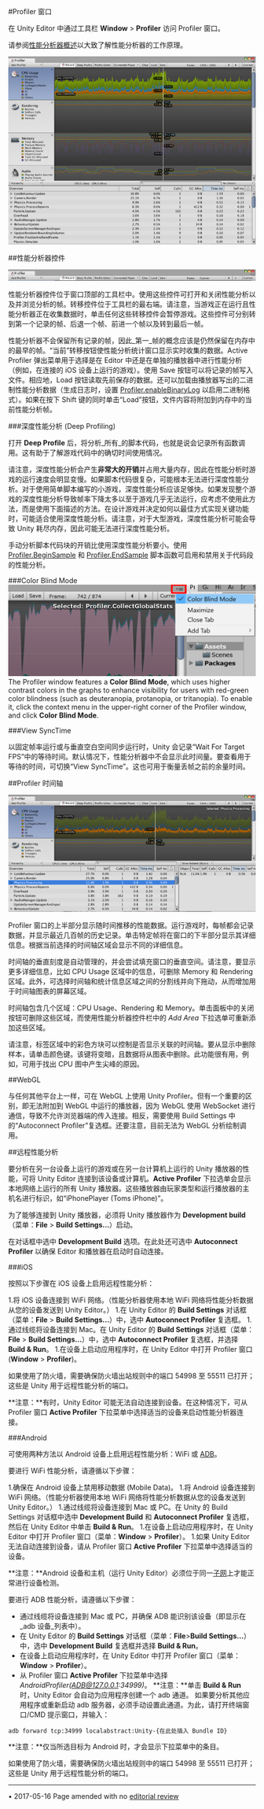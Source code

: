#Profiler 窗口

在 Unity Editor 中通过工具栏 __Window__ > __Profiler__ 访问 Profiler 窗口。

请参阅[性能分析器概述](Profiler.html)以大致了解性能分析器的工作原理。

![Profiler 窗口](../uploads/Main/ProfilerWindow2.png)


##性能分析器控件


![](../uploads/Main/ProfilerControls.png) 

性能分析器控件位于窗口顶部的工具栏中。使用这些控件可打开和关闭性能分析以及并浏览分析的帧。转移控件位于工具栏的最右端。请注意，当游戏正在运行且性能分析器正在收集数据时，单击任何这些转移控件会暂停游戏。这些控件可分别转到第一个记录的帧、后退一个帧、前进一个帧以及转到最后一帧。

性能分析器不会保留所有记录的帧，因此_第一_帧的概念应该是仍然保留在内存中的最早的帧。“当前”转移按钮使性能分析统计窗口显示实时收集的数据。Active Profiler 弹出菜单用于选择是在 Editor 中还是在单独的播放器中进行性能分析（例如，在连接的 iOS 设备上运行的游戏）。使用 Save 按钮可以将记录的帧写入文件。相应地，Load 按钮读取先前保存的数据。还可以加载由播放器写出的二进制性能分析数据（生成日志时，设置 [Profiler.enableBinaryLog](../ScriptReference/Profiling.Profiler-enableBinaryLog.html) 以启用二进制格式）。如果在按下 Shift 键的同时单击“Load”按钮，文件内容将附加到内存中的当前性能分析帧。



###深度性能分析 (Deep Profiling)

打开 __Deep Profile__ 后，将分析_所有_的脚本代码，也就是说会记录所有函数调用。这有助于了解游戏代码中的确切时间使用情况。

请注意，深度性能分析会产生**非常大的开销**并占用大量内存，因此在性能分析时游戏的运行速度会明显变慢。如果脚本代码很复杂，可能根本无法进行深度性能分析。对于使用简单脚本编写的小游戏，深度性能分析应该足够快。如果发现整个游戏的深度性能分析导致帧率下降太多以至于游戏几乎无法运行，应考虑不使用此方法，而是使用下面描述的方法。在设计游戏并决定如何以最佳方式实现关键功能时，可能适合使用深度性能分析。请注意，对于大型游戏，深度性能分析可能会导致 Unity 耗尽内存，因此可能无法进行深度性能分析。

手动分析脚本代码块的开销比使用深度性能分析要小。使用 [Profiler.BeginSample](../ScriptReference/Profiling.Profiler.BeginSample.html) 和 [Profiler.EndSample](../ScriptReference/Profiling.Profiler.EndSample.html) 脚本函数可启用和禁用关于代码段的性能分析。

###Color Blind Mode
![Location of color blind mode](../uploads/Main/ColorblindProfilerOption.png)
The Profiler window features a **Color Blind Mode**, which uses higher contrast colors in the graphs to enhance visibility for users with  red-green color blindness (such as deuteranopia, protanopia, or tritanopia). To enable it, click the context menu in the upper-right corner of the Profiler window, and click **Color Blind Mode**.


###View SyncTime

以固定帧率运行或与垂直空白空间同步运行时，Unity 会记录“Wait For Target FPS”中的等待时间。默认情况下，性能分析器中不会显示此时间量。要查看用于等待的时间，可切换“View SyncTime”。这也可用于衡量丢帧之前的余量时间。

##Profiler 时间轴


![](../uploads/Main/ProfilerTimeline.png) 

Profiler 窗口的上半部分显示随时间推移的性能数据。运行游戏时，每帧都会记录数据，并显示最近几百帧的历史记录。单击特定帧将在窗口的下半部分显示其详细信息。根据当前选择的时间轴区域会显示不同的详细信息。

时间轴的垂直刻度是自动管理的，并会尝试填充窗口的垂直空间。请注意，要显示更多详细信息，比如 CPU Usage 区域中的信息，可删除 Memory 和 Rendering 区域。此外，可选择时间轴和统计信息区域之间的分割线并向下拖动，从而增加用于时间轴图表的屏幕区域。

时间轴包含几个区域：CPU Usage、Rendering 和 Memory。单击面板中的关闭按钮可删除这些区域，而使用性能分析器控件栏中的 _Add Area_ 下拉选单可重新添加这些区域。

请注意，标签区域中的彩色方块可以控制是否显示关联的时间轴。要从显示中删除样本，请单击颜色键。该键将变暗，且数据将从图表中删除。此功能很有用，例如，可用于找出 CPU 图中产生尖峰的原因。



##WebGL

与任何其他平台上一样，可在 WebGL 上使用 Unity Profiler。但有一个重要的区别，即无法附加到 WebGL 中运行的播放器，因为 WebGL 使用 WebSocket 进行通信，导致不允许浏览器端的传入连接。相反，需要使用 Build Settings 中的“Autoconnect Profiler”复选框。还要注意，目前无法为 WebGL 分析绘制调用。

##远程性能分析


要分析在另一台设备上运行的游戏或在另一台计算机上运行的 Unity 播放器的性能，可将 Unity Editor 连接到该设备或计算机。__Active Profiler__ 下拉选单会显示本地网络上运行的所有 Unity 播放器。这些播放器由玩家类型和运行播放器的主机名进行标识，如“iPhonePlayer (Toms iPhone)”。

为了能够连接到 Unity 播放器，必须将 Unity 播放器作为 __Development build__（菜单：__File__ > __Build Settings...__）启动。

在对话框中选中 __Development Build__ 选项。在此处还可选中 __Autoconnect Profiler__ 以确保 Editor 和播放器在启动时自动连接。

###iOS


按照以下步骤在 iOS 设备上启用远程性能分析：

1.将 iOS 设备连接到 WiFi 网络。（性能分析器使用本地 WiFi 网络将性能分析数据从您的设备发送到 Unity Editor。）
1.在 Unity Editor 的 __Build Settings__ 对话框（菜单：__File__ > __Build Settings...__）中，选中 __Autoconnect Profiler__ 复选框。
1.通过线缆将设备连接到 Mac。在 Unity Editor 的 __Build Settings__ 对话框（菜单：__File__ > __Build Settings...__）中，选中 __Autoconnect Profiler__ 复选框，并选择 __Build & Run__。
1.在设备上启动应用程序时，在 Unity Editor 中打开 Profiler 窗口 (__Window__ > __Profiler__)。

如果使用了防火墙，需要确保防火墙出站规则中的端口 54998 至 55511 已打开；这些是 Unity 用于远程性能分析的端口。

**注意：**有时，Unity Editor 可能无法自动连接到设备。在这种情况下，可从 Profiler 窗口 __Active Profiler__ 下拉菜单中选择适当的设备来启动性能分析器连接。

###Android

可使用两种方法以 Android 设备上启用远程性能分析：WiFi 或 [ADB](http://developer.android.com/guide/developing/tools/adb.html)。

要进行 WiFi 性能分析，请遵循以下步骤：

1.确保在 Android 设备上禁用移动数据 (Mobile Data)。
1.将 Android 设备连接到 WiFi 网络。（性能分析器使用本地 WiFi 网络将性能分析数据从您的设备发送到 Unity Editor。）
1.通过线缆将设备连接到 Mac 或 PC。在 Unity 的 Build Settings 对话框中选中 __Development Build__ 和 __Autoconnect Profiler__ 复选框，然后在 Unity Editor 中单击 __Build & Run__。
1.在设备上启动应用程序时，在 Unity Editor 中打开 Profiler 窗口（菜单：__Window__ > __Profiler__）。
1.如果 Unity Editor 无法自动连接到设备，请从 Profiler 窗口 __Active Profiler__ 下拉菜单中选择适当的设备。


**注意：**Android 设备和主机（运行 Unity Editor）必须位于同一[子网](http://en.wikipedia.org/wiki/Subnetwork)上才能正常进行设备检测。

要进行 ADB 性能分析，请遵循以下步骤：

* 通过线缆将设备连接到 Mac 或 PC，并确保 ADB 能识别该设备（即显示在 _adb 设备_列表中）。
* 在 Unity Editor 的 __Build Settings__ 对话框（菜单：__File__>__Build Settings...__）中，选中 __Development Build__ 复选框并选择 __Build & Run__。
* 在设备上启动应用程序时，在 Unity Editor 中打开 Profiler 窗口（菜单：__Window__ > __Profiler__）。
* 从 Profiler 窗口 __Active Profiler__ 下拉菜单中选择 _AndroidProfiler(ADB@127.0.0.1:34999)_。
**注意：**单击 __Build & Run__ 时，Unity Editor 会自动为应用程序创建一个 adb 通道。
如果要分析其他应用程序或重新启动 adb 服务器，必须手动设置此通道。为此，请打开终端窗口/CMD 提示窗口，并输入：

````
adb forward tcp:34999 localabstract:Unity-{在此处插入 Bundle ID}
````

**注意：**仅当所选目标为 Android 时，才会显示下拉菜单中的条目。

如果使用了防火墙，需要确保防火墙出站规则中的端口 54998 至 55511 已打开；这些是 Unity 用于远程性能分析的端口。


---

<span class="page-edit">• 2017-05-16  Page amended with no [editorial review](DocumentationEditorialReview.html)
</span><br/>


